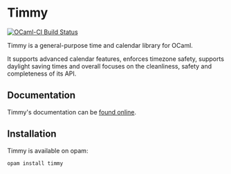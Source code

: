 # Timmy

[![OCaml-CI Build Status](https://img.shields.io/endpoint?url=https://ci.ocamllabs.io/badge/mefyl/timmy/master&logo=ocaml)](https://ci.ocamllabs.io/github/mefyl/timmy)

Timmy is a general-purpose time and calendar library for OCaml.

It supports advanced calendar features, enforces timezone safety,
supports daylight saving times and overall focuses on the cleanliness,
safety and completeness of its API.

## Documentation

Timmy's documentation can be [found
online](https://mefyl.github.io/timmy).

## Installation

Timmy is available on opam:

```sh
opam install timmy
```
